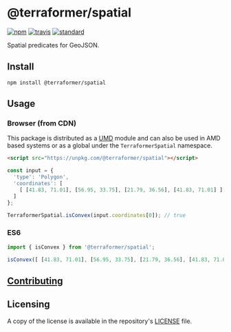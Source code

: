 # @terraformer/spatial

[![npm][npm-image]][npm-url]
[![travis][travis-image]][travis-url]
[![standard][standard-image]][standard-url]

[npm-image]: https://img.shields.io/npm/v/@terraformer/spatial.svg?style=flat-square
[npm-url]: https://www.npmjs.com/package/@terraformer/spatial
[travis-image]: https://img.shields.io/travis/terraformer-js/terraformer/master.svg?style=flat-square
[travis-url]: https://travis-ci.org/terraformer-js/terraformer
[standard-image]: https://img.shields.io/badge/code%20style-semistandard-brightgreen.svg?style=flat-square
[standard-url]: http://npm.im/semistandard

Spatial predicates for GeoJSON.

## Install

```
npm install @terraformer/spatial
```

## Usage

### Browser (from CDN)

This package is distributed as a [UMD](https://github.com/umdjs/umd) module and can also be used in AMD based systems or as a global under the `TerraformerSpatial` namespace.

```html
<script src="https://unpkg.com/@terraformer/spatial"></script>
```
```js
const input = {
  'type': 'Polygon',
  'coordinates': [
    [ [41.83, 71.01], [56.95, 33.75], [21.79, 36.56], [41.83, 71.01] ]
  ]
};

TerraformerSpatial.isConvex(input.coordinates[0]); // true
```

### ES6

```js
import { isConvex } from '@terraformer/spatial';

isConvex([ [41.83, 71.01], [56.95, 33.75], [21.79, 36.56], [41.83, 71.01] ]); // true
```

## [Contributing](./CONTRIBUTING.md)

## Licensing

A copy of the license is available in the repository's [LICENSE](LICENSE) file.
